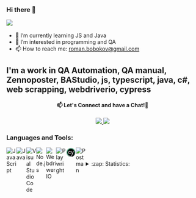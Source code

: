 ### Hi there 👋

![](https://komarev.com/ghpvc/?username=Behieril&style=flat-square)

- 🌱 I’m currently learning JS and Java
- 🤔 I’m interested in programming and QA
- 📫 How to reach me:
roman.bobokov@gmail.com

## I'm a work in  QA Automation, QA manual, Zennoposter, BAStudio, js, typescript, java, c#, web scrapping, webdriverio, cypress

<h4 align="center">
  📫 Let's Connect and have a Chat!💬
</h1>
<p align="center">
<a href="https://t.me/Behieril">
  <img height="32" src="https://cdn-icons-png.flaticon.com/512/906/906377.png"/>
</a>
<a href="https://twitter.com/Behieril">
  <img height="32" src="https://cdn-icons-png.flaticon.com/512/3670/3670127.png"/>
</a>
</p>

### Languages and Tools:

<img align="left" alt="JavaScript" width="26px" src="https://cdn-icons-png.flaticon.com/512/5968/5968292.png" />
<img align="left" alt="Java" width="26px" src="https://cdn-icons-png.flaticon.com/512/919/919854.png" />
<img align="left" alt="Visual Studio Code" width="26px" src="https://code.visualstudio.com/assets/images/code-stable.png" />
<img align="left" alt="Node.js" width="26px" src="https://cdn-icons-png.flaticon.com/512/5968/5968322.png" />
<img align="left" alt="WebdriwerIO" width="26px" src="https://raw.githubusercontent.com/webdriverio/webdriverio-schematics/HEAD/.github/assets/logo.png" />
<img align="left" alt="Playwright" width="26px" src="https://playwright.dev/img/playwright-logo.svg" />
<img align="left" alt="Cypress" width="26px" src="https://raw.githubusercontent.com/vscode-icons/vscode-icons/a6526a9b865babf8d661779a5d1fff67672fce89/icons/file_type_cypress.svg" />
<img align="left" alt="Postman" width="26px" src="https://cdn.icon-icons.com/icons2/3053/PNG/512/postman_alt_macos_bigsur_icon_189814.png" />
<br />
<br />


<details>
  <summary>:zap: Statistics:</summary>
   <img align="left" alt="codeSTACKr's GitHub Stats" src="https://github-readme-stats.vercel.app/api/top-langs/?username=Behieril&theme=tokyonight&langs_count=4" />
    <br />
    <img align="left" alt="codeSTACKr's GitHub Stats" src="https://github-readme-stats.vercel.app/api?username=Behieril&show_icons=true&theme=tokyonight&show_icons=true" />
</details>
